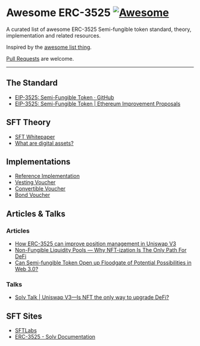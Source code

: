 # Awesome ERC-3525 [![Awesome](https://cdn.rawgit.com/sindresorhus/awesome/d7305f38d29fed78fa85652e3a63e154dd8e8829/media/badge.svg)](https://github.com/sindresorhus/awesome)
A curated list of awesome ERC-3525 Semi-fungible token standard, theory, implementation and related resources.

Inspired by the [awesome list thing](https://github.com/sindresorhus/awesome).

[Pull Requests](https://github.com/ABitCraft/Awesome-ERC3525/pulls) are welcome.

---

## The Standard

- [EIP-3525: Semi-Fungible Token · GitHub](https://github.com/ethereum/EIPs/blob/master/EIPS/eip-3525.md)
- [EIP-3525: Semi-Fungible Token | Ethereum Improvement Proposals](https://eips.ethereum.org/EIPS/eip-3525)

## SFT Theory

- [SFT Whitepaper](https://whitepaper.sftlabs.io/SFT%20Whitepaper.pdf)
- [What are digital assets?](https://sftlabs.io/2022/09/27/what-are-digital-assets/)

## Implementations

- [Reference Implementation](https://eips.ethereum.org/assets/eip-3525/contracts/ERC3525.sol)
- [Vesting Voucher](https://github.com/solv-finance/solv-v2-voucher)
- [Convertible Voucher](https://github.com/solv-finance/solv-v2-ivo/tree/main/vouchers/convertible-voucher)
- [Bond Voucher](https://github.com/solv-finance/solv-v2-ivo/tree/main/vouchers/bond-voucher)

## Articles & Talks

### Articles

- [How ERC-3525 can improve position management in Uniswap V3](https://sftlabs.io/2022/09/27/how-erc-3525-can-improve-position-management-in-uniswap-v3/)
- [Non-Fungible Liquidity Pools — Why NFT-ization Is The Only Path For DeFi](https://sftlabs.io/2022/09/27/non-fungible-liquidity-pools-why-nft-ization-is-the-only-path-for-defi/)
- [Can Semi-fungible Token Open up Floodgate of Potential Possibilities in Web 3.0?](https://sftlabs.io/2022/09/27/can-semi-fungible-token-open-up-floodgate-of-potential-possibilities-in-web-3-0/)

### Talks

- [Solv Talk | Uniswap V3—Is NFT the only way to upgrade DeFi?](https://medium.com/solv-blog/solv-talk-uniswap-v3-nft-is-the-only-way-to-upgrade-defi-2ed2686bf1a3)


## SFT Sites

- [SFTLabs](https://sftlabs.io/)
- [ERC-3525 - Solv Documentation](https://docs.solv.finance/solv-documentation/ERC-3525-SFT/EIP-3525)
